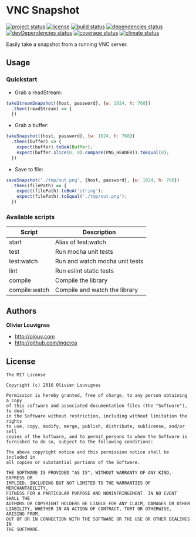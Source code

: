# VNC Snapshot

[![project status](https://img.shields.io/badge/status-stable-green.svg?style=flat)](https://github.com/mgcrea/node-vnc-snapshot) [![license](https://img.shields.io/github/license/mgcrea/node-vnc-snapshot.svg?style=flat)](https://tldrlegal.com/license/mit-license) [![build status](http://img.shields.io/travis/mgcrea/node-vnc-snapshot/master.svg?style=flat)](http://travis-ci.org/mgcrea/node-vnc-snapshot) [![dependencies status](https://img.shields.io/david/mgcrea/node-vnc-snapshot.svg?style=flat)](https://david-dm.org/mgcrea/node-vnc-snapshot) [![devDependencies status](https://img.shields.io/david/dev/mgcrea/node-vnc-snapshot.svg?style=flat)](https://david-dm.org/mgcrea/node-vnc-snapshot#info=devDependencies) [![coverage status](http://img.shields.io/codeclimate/coverage/github/mgcrea/node-vnc-snapshot.svg?style=flat)](https://codeclimate.com/github/mgcrea/node-vnc-snapshot) [![climate status](https://img.shields.io/codeclimate/github/mgcrea/node-vnc-snapshot.svg?style=flat)](https://codeclimate.com/github/mgcrea/node-vnc-snapshot)

Easily take a snapshot from a running VNC server.

## Usage

### Quickstart

- Grab a readStream:

```js
takeStreamSnapshot({host, password}, {w: 1024, h: 768})
  .then((readStream) => {
  })
```

- Grab a buffer:

```js
takeSnapshot({host, password}, {w: 1024, h: 768})
  .then((buffer) => {
    expect(buffer).toBeA(Buffer);
    expect(buffer.slice(0, 8).compare(PNG_HEADER)).toEqual(0);
  })
```

- Save to file:

```js
saveSnapshot('./tmp/out.png', {host, password}, {w: 1024, h: 768})
  .then((filePath) => {
    expect(filePath).toBeA('string');
    expect(filePath).toEqual('./tmp/out.png');
  })
```

### Available scripts

| **Script** | **Description** |
|----------|-------|
| start | Alias of test:watch |
| test | Run mocha unit tests |
| test:watch | Run and watch mocha unit tests |
| lint | Run eslint static tests |
| compile | Compile the library |
| compile:watch | Compile and watch the library |


## Authors

**Olivier Louvignes**

+ http://olouv.com
+ http://github.com/mgcrea


## License

```
The MIT License

Copyright (c) 2016 Olivier Louvignes

Permission is hereby granted, free of charge, to any person obtaining a copy
of this software and associated documentation files (the "Software"), to deal
in the Software without restriction, including without limitation the rights
to use, copy, modify, merge, publish, distribute, sublicense, and/or sell
copies of the Software, and to permit persons to whom the Software is
furnished to do so, subject to the following conditions:

The above copyright notice and this permission notice shall be included in
all copies or substantial portions of the Software.

THE SOFTWARE IS PROVIDED "AS IS", WITHOUT WARRANTY OF ANY KIND, EXPRESS OR
IMPLIED, INCLUDING BUT NOT LIMITED TO THE WARRANTIES OF MERCHANTABILITY,
FITNESS FOR A PARTICULAR PURPOSE AND NONINFRINGEMENT. IN NO EVENT SHALL THE
AUTHORS OR COPYRIGHT HOLDERS BE LIABLE FOR ANY CLAIM, DAMAGES OR OTHER
LIABILITY, WHETHER IN AN ACTION OF CONTRACT, TORT OR OTHERWISE, ARISING FROM,
OUT OF OR IN CONNECTION WITH THE SOFTWARE OR THE USE OR OTHER DEALINGS IN
THE SOFTWARE.
```
